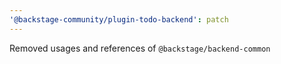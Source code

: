 ```yaml
---
'@backstage-community/plugin-todo-backend': patch
---
```


Removed usages and references of `@backstage/backend-common`
